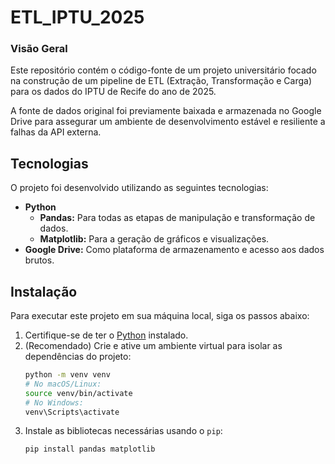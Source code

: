 # ETL_IPTU_2025

### Visão Geral
Este repositório contém o código-fonte de um projeto universitário focado na construção de um pipeline de ETL (Extração, Transformação e Carga) para os dados do IPTU de Recife do ano de 2025.

A fonte de dados original foi previamente baixada e armazenada no Google Drive para assegurar um ambiente de desenvolvimento estável e resiliente a falhas da API externa.

## Tecnologias
O projeto foi desenvolvido utilizando as seguintes tecnologias:

* **Python**
    * **Pandas:** Para todas as etapas de manipulação e transformação de dados.
    * **Matplotlib:** Para a geração de gráficos e visualizações.
* **Google Drive:** Como plataforma de armazenamento e acesso aos dados brutos.

## Instalação
Para executar este projeto em sua máquina local, siga os passos abaixo:

1.  Certifique-se de ter o [Python](https://www.python.org/downloads/) instalado.
2.  (Recomendado) Crie e ative um ambiente virtual para isolar as dependências do projeto:
    ```bash
    python -m venv venv
    # No macOS/Linux:
    source venv/bin/activate
    # No Windows:
    venv\Scripts\activate
    ```
3.  Instale as bibliotecas necessárias usando o `pip`:
    ```bash
    pip install pandas matplotlib
    ```
